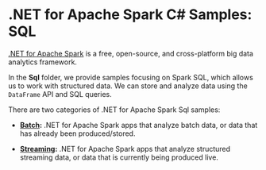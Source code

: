 # .NET for Apache Spark C# Samples: SQL

[.NET for Apache Spark](https://dot.net/spark) is a free, open-source, and cross-platform big data analytics framework.

In the **Sql** folder, we provide samples focusing on Spark SQL, which allows us to work with structured data. We can store and analyze data using
the `DataFrame` API and SQL queries.

There are two categories of .NET for Apache Spark Sql samples:

* **[Batch](Batch):** .NET for Apache Spark apps that analyze batch data, or data that has already been produced/stored.

* **[Streaming](Streaming):** .NET for Apache Spark apps that analyze structured streaming data, or data that is currently being produced live.
